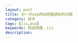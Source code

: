 ```yaml
---
layout: post
title: 记一次asp网站搭建遇到的问题
category: 技术
tags: [iis,asp]
keywords: 网站搭建，iis
description: 
---
```



